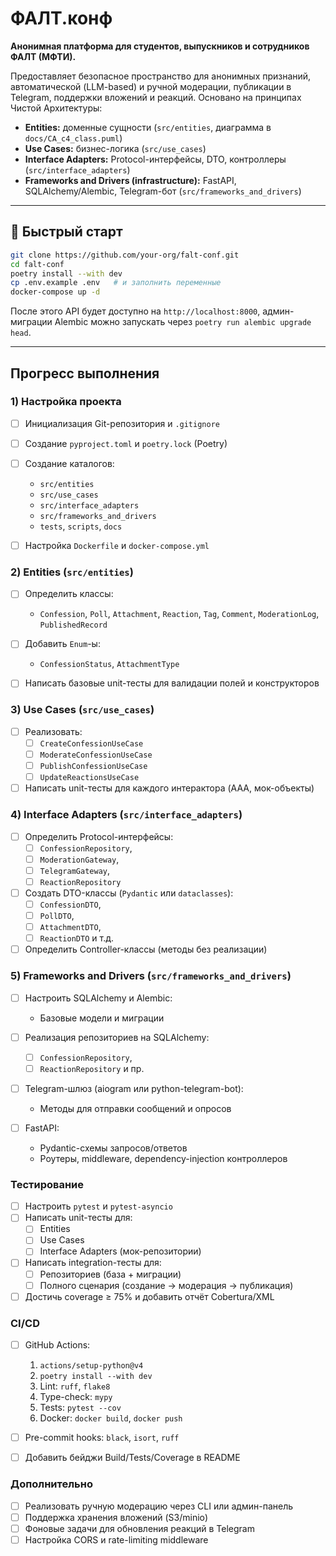 # ФАЛТ.конф

**Анонимная платформа для студентов, выпускников и сотрудников ФАЛТ (МФТИ).**

Предоставляет безопасное пространство для анонимных признаний, автоматической (LLM-based) и ручной модерации, публикации в Telegram, поддержки вложений и реакций. Основано на принципах Чистой Архитектуры:

- **Entities:** доменные сущности (`src/entities`, диаграмма в `docs/CA_c4_class.puml`)  
- **Use Cases:** бизнес-логика (`src/use_cases`)  
- **Interface Adapters:** Protocol-интерфейсы, DTO, контроллеры (`src/interface_adapters`)  
- **Frameworks and Drivers (infrastructure):** FastAPI, SQLAlchemy/Alembic, Telegram-бот (`src/frameworks_and_drivers`)

---

## 🚀 Быстрый старт

```bash
git clone https://github.com/your-org/falt-conf.git
cd falt-conf
poetry install --with dev
cp .env.example .env   # и заполнить переменные
docker-compose up -d
````

После этого API будет доступно на `http://localhost:8000`, админ-миграции Alembic можно запускать через `poetry run alembic upgrade head`.

---

## Прогресс выполнения

### 1) Настройка проекта

* [ ] Инициализация Git-репозитория и `.gitignore`
* [ ] Создание `pyproject.toml` и `poetry.lock` (Poetry)
* [ ] Создание каталогов:

  * `src/entities`
  * `src/use_cases`
  * `src/interface_adapters`
  * `src/frameworks_and_drivers`
  * `tests`, `scripts`, `docs`
* [ ] Настройка `Dockerfile` и `docker-compose.yml`

### 2) Entities (`src/entities`)

* [ ] Определить классы:
  * `Confession`, `Poll`, `Attachment`, `Reaction`, `Tag`, `Comment`, `ModerationLog`, `PublishedRecord`

* [ ] Добавить `Enum`-ы:
  * `ConfessionStatus`, `AttachmentType`

* [ ] Написать базовые unit-тесты для валидации полей и конструкторов

### 3) Use Cases (`src/use_cases`)

* [ ] Реализовать:
  * [ ] `CreateConfessionUseCase`
  * [ ] `ModerateConfessionUseCase`
  * [ ] `PublishConfessionUseCase`
  * [ ] `UpdateReactionsUseCase`

* [ ] Написать unit-тесты для каждого интерактора (AAA, мок-объекты)

### 4) Interface Adapters (`src/interface_adapters`)

* [ ] Определить Protocol-интерфейсы:
  * [ ] `ConfessionRepository`, 
  * [ ] `ModerationGateway`, 
  * [ ] `TelegramGateway`, 
  * [ ] `ReactionRepository`

* [ ] Создать DTO-классы (`Pydantic` или `dataclasses`):
  * [ ] `ConfessionDTO`, 
  * [ ] `PollDTO`, 
  * [ ] `AttachmentDTO`, 
  * [ ] `ReactionDTO` и т.д.

* [ ] Определить Controller-классы (методы без реализации)

### 5) Frameworks and Drivers (`src/frameworks_and_drivers`)

* [ ] Настроить SQLAlchemy и Alembic:
  * Базовые модели и миграции

* [ ] Реализация репозиториев на SQLAlchemy:
  * [ ] `ConfessionRepository`, 
  * [ ] `ReactionRepository` и пр.

* [ ] Telegram-шлюз (aiogram или python-telegram-bot):
  * Методы для отправки сообщений и опросов

* [ ] FastAPI:
  * Pydantic-схемы запросов/ответов
  * Роутеры, middleware, dependency-injection контроллеров

### Тестирование

* [ ] Настроить `pytest` и `pytest-asyncio`
* [ ] Написать unit-тесты для:
  * [ ] Entities
  * [ ] Use Cases
  * [ ] Interface Adapters (мок-репозитории)

* [ ] Написать integration-тесты для:
  * [ ] Репозиториев (база + миграции)
  * [ ] Полного сценария (создание → модерация → публикация)

* [ ] Достичь coverage ≥ 75% и добавить отчёт Cobertura/XML

### CI/CD

* [ ] GitHub Actions:

  1. `actions/setup-python@v4`
  2. `poetry install --with dev`
  3. Lint: `ruff`, `flake8`
  4. Type-check: `mypy`
  5. Tests: `pytest --cov`
  6. Docker: `docker build`, `docker push`
* [ ] Pre-commit hooks: `black`, `isort`, `ruff`
* [ ] Добавить бейджи Build/Tests/Coverage в README

### Дополнительно

* [ ] Реализовать ручную модерацию через CLI или админ-панель
* [ ] Поддержка хранения вложений (S3/minio)
* [ ] Фоновые задачи для обновления реакций в Telegram
* [ ] Настройка CORS и rate-limiting middleware

